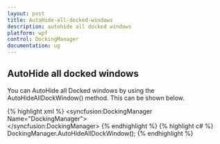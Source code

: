 ```yaml
---
layout: post
title: AutoHide-all-docked-windows
description: autohide all docked windows
platform: wpf
control: DockingManager
documentation: ug
---
```


## AutoHide all docked windows

You can AutoHide all Docked windows by using the AutoHideAllDockWindow() method. This can be shown below.


{% highlight xml %}
  <syncfusion:DockingManager Name="DockingManager"> 
	  <Grid/>  
	  <Grid/>
	  <Grid/> 
	  <Grid/>
  </syncfusion:DockingManager>
  {% endhighlight %}
{% highlight c# %}
DockingManager.AutoHideAllDockWindow();
{% endhighlight %}


